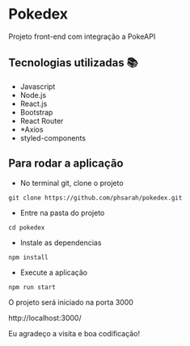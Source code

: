 # Pokedex
Projeto front-end com integração a PokeAPI

 ## Tecnologias utilizadas :books:

* Javascript
* Node.js
* React.js
* Bootstrap
* React Router
* *Axios
* styled-components

## Para rodar a aplicação

* No terminal git, clone o projeto

```git clone https://github.com/phsarah/pokedex.git```

* Entre na pasta do projeto 

```cd pokedex ```

* Instale as dependencias 

``` npm install ```

* Execute a aplicação 

```npm run start```

O projeto será iniciado na porta 3000

http://localhost:3000/





Eu agradeço a visita e boa codificação! 
